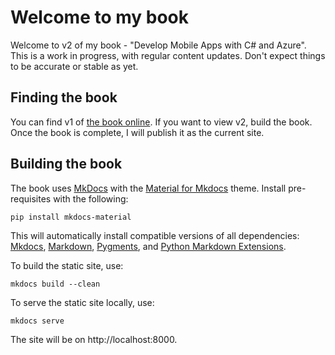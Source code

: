 # Welcome to my book

Welcome to v2 of my book - "Develop Mobile Apps with C# and Azure".  This is a work in progress, with regular content updates.
Don't expect things to be accurate or stable as yet.

## Finding the book

You can find v1 of [the book online][book].  If you want to view v2, build the book.  Once the book is complete, I will publish it as the current site.

## Building the book

The book uses [MkDocs] with the [Material for Mkdocs] theme.  Install pre-requisites with the following:

```
pip install mkdocs-material
```

This will automatically install compatible versions of all dependencies: [Mkdocs], [Markdown], [Pygments], and [Python Markdown Extensions]. 

To build the static site, use:

```
mkdocs build --clean
```

To serve the static site locally, use:

```
mkdocs serve
```

The site will be on http://localhost:8000. 

<!-- Links -->
[book]: https://adrianhall.github.io/develop-mobile-apps-with-csharp-and-azure/
[Mkdocs]: https://www.mkdocs.org/
[Markdown]: https://python-markdown.github.io/
[Pygments]: https://pygments.org/
[Python Markdown Extensions]: https://facelessuser.github.io/pymdown-extensions/
[Material for Mkdocs]: https://squidfunk.github.io/mkdocs-material/
